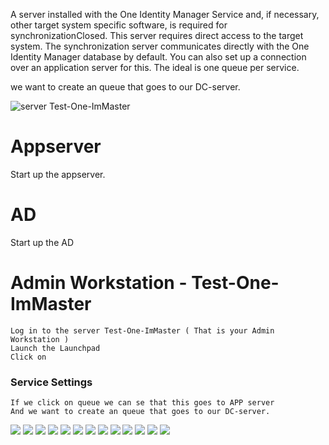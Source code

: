 
A server installed with the One Identity Manager Service and, if necessary, other target system specific software, is required for synchronizationClosed. This server 
requires direct access to the target system. The synchronization server communicates directly with the One Identity Manager database by default. You can also set up a connection over an application server for this.
The ideal is one queue per service.
 
we want to create an queue that goes to our DC-server.

![server Test-One-ImMaster](https://github.com/fardinbarashi/Howto/blob/main/One%20-%20Identity%20Manager/One%20Identity%20Manager%209.1.2/6.0%20Install%20IM%20Service%20on%20Appserver/IMG/100.png)

# Appserver
Start up the appserver.

# AD 
Start up the AD
# Admin Workstation - Test-One-ImMaster

```
Log in to the server Test-One-ImMaster ( That is your Admin Workstation ) 
Launch the Launchpad
Click on 
```
### Service Settings
```
If we click on queue we can se that this goes to APP server
And we want to create an queue that goes to our DC-server.
```

![](https://github.com/fardinbarashi/Howto/blob/main/One%20-%20Identity%20Manager/One%20Identity%20Manager%209.1.2/7.0%20Connect%20to%20On%20Prem%20AD/IMG/1.0/1.png)
![](https://github.com/fardinbarashi/Howto/blob/main/One%20-%20Identity%20Manager/One%20Identity%20Manager%209.1.2/7.0%20Connect%20to%20On%20Prem%20AD/IMG/1.0/2.png)
![](https://github.com/fardinbarashi/Howto/blob/main/One%20-%20Identity%20Manager/One%20Identity%20Manager%209.1.2/7.0%20Connect%20to%20On%20Prem%20AD/IMG/1.0/3.png)
![](https://github.com/fardinbarashi/Howto/blob/main/One%20-%20Identity%20Manager/One%20Identity%20Manager%209.1.2/7.0%20Connect%20to%20On%20Prem%20AD/IMG/1.0/4.png)
![](https://github.com/fardinbarashi/Howto/blob/main/One%20-%20Identity%20Manager/One%20Identity%20Manager%209.1.2/7.0%20Connect%20to%20On%20Prem%20AD/IMG/1.0/5.png)
![](https://github.com/fardinbarashi/Howto/blob/main/One%20-%20Identity%20Manager/One%20Identity%20Manager%209.1.2/7.0%20Connect%20to%20On%20Prem%20AD/IMG/1.0/6.png)
![](https://github.com/fardinbarashi/Howto/blob/main/One%20-%20Identity%20Manager/One%20Identity%20Manager%209.1.2/7.0%20Connect%20to%20On%20Prem%20AD/IMG/1.0/7.png)
![](https://github.com/fardinbarashi/Howto/blob/main/One%20-%20Identity%20Manager/One%20Identity%20Manager%209.1.2/7.0%20Connect%20to%20On%20Prem%20AD/IMG/1.0/8.png)
![](https://github.com/fardinbarashi/Howto/blob/main/One%20-%20Identity%20Manager/One%20Identity%20Manager%209.1.2/7.0%20Connect%20to%20On%20Prem%20AD/IMG/1.0/9.png)
![](https://github.com/fardinbarashi/Howto/blob/main/One%20-%20Identity%20Manager/One%20Identity%20Manager%209.1.2/7.0%20Connect%20to%20On%20Prem%20AD/IMG/1.0/10.png)
![](https://github.com/fardinbarashi/Howto/blob/main/One%20-%20Identity%20Manager/One%20Identity%20Manager%209.1.2/7.0%20Connect%20to%20On%20Prem%20AD/IMG/1.0/11.png)
![](https://github.com/fardinbarashi/Howto/blob/main/One%20-%20Identity%20Manager/One%20Identity%20Manager%209.1.2/7.0%20Connect%20to%20On%20Prem%20AD/IMG/1.0/12.png)
![](https://github.com/fardinbarashi/Howto/blob/main/One%20-%20Identity%20Manager/One%20Identity%20Manager%209.1.2/7.0%20Connect%20to%20On%20Prem%20AD/IMG/1.0/13.png)




